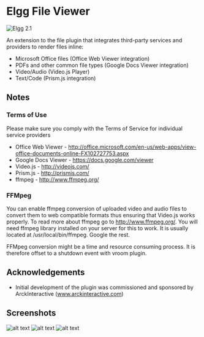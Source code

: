 Elgg File Viewer
================
![Elgg 2.1](https://img.shields.io/badge/Elgg-2.1.x-orange.svg?style=flat-square)

An extension to the file plugin that integrates third-party services and providers to render files inline:

* Microsoft Office files (Office Web Viewer integration)
* PDFs and other common file types (Google Docs Viewer integration)
* Video/Audio (Video.js Player)
* Text/Code (Prism.js integration)

## Notes ##

### Terms of Use

Please make sure you comply with the Terms of Service for individual service providers
* Office Web Viewer - http://office.microsoft.com/en-us/web-apps/view-office-documents-online-FX102727753.aspx
* Google Docs Viewer - https://docs.google.com/viewer
* Video.js - http://videojs.com/
* Prism.js - http://prismjs.com/
* ffmpeg - http://www.ffmpeg.org/

### FFMpeg

You can enable ffmpeg conversion of uploaded video and audio files to convert them to web compatible formats thus ensuring that Video.js works properly.
To read more about ffmpeg go to http://www.ffmpeg.org/. You will need ffmpeg library installed on your server for this to work. It is usually located at /usr/local/bin/ffmpeg. Google the rest.

FFMpeg conversion might be a time and resource consuming process. It is therefore offset to a shutdown event with vroom plugin.


## Acknowledgements ##

* Initial development of the plugin was commissioned and sponsored by ArckInteractive (www.arckinteractive.com)


## Screenshots ##

![alt text](https://raw.github.com/hypeJunction/elgg_file_viewer/master/screenshots/pdf.png "PDF")
![alt text](https://raw.github.com/hypeJunction/elgg_file_viewer/master/screenshots/powerpoint.png "Powerpoint")
![alt text](https://raw.github.com/hypeJunction/elgg_file_viewer/master/screenshots/video.jpg "Video")